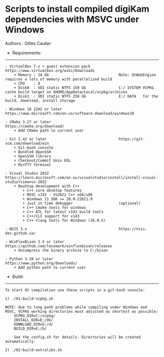 Scripts to install compiled digiKam dependencies with MSVC under Windows
========================================================================

Authors : Gilles Caulier <caulier dot gilles at gmail dot com>

* Requirements:
---------------

    - VirtualBox 7.x + guest extension pack             https://www.virtualbox.org/wiki/Downloads
        + Memory : 24 Gb                                Note: QtWebEngine requires a lots of memory with parallelized build
        + CPU    : 8
        + Disk0  : VDI static NTFS 150 Gb               C:/ SYSTEM VCPKG cache build target on $HOME/AppData/Local/vcpkg/archives
        + Disk1  : VDI static NTFS 250 Gb               E:/ DATA   for the build, download, install storage

    - Windows 10 22H2 or later                          https://www.microsoft.com/en-us/software-download/windows10

    - CMake 3.27 or later                               https://cmake.org/download/
        + Add CMake path to current user

    - Git 2.42 or later                                 https://git-scm.com/download/win
        + Git-bash console
        + Bundled OpenSSH
        + OpenSSH library
        + Checkout/Commit Unix EOL
        + MinTTY Terminal

    - Visual Studio 2022                                https://learn.microsoft.com/en-us/visualstudio/install/install-visual-studio?view=vs-2022
        + Desktop development with C++
            + C++ core desktop features
            + MSVC v143 - VS2022 C++ x64/x86
            + Windows 11 SDK >= 10.0.22621.0
            + Just in time debugger                     (optional)
            + C++ Cmake tools for windows
            + C++ ATL for latest v143 build tools
            + C++/CLI support for v143
            + C++ Clang tools for Windows (16.0.5)

    - NSIS 3.x                                          https://nsis-dev.github.io/

    - WinFlexBison 2.5 or later                         https://github.com/lexxmark/winflexbison/releases
        + Uncompress the binary archive to C:/bison

    - Python 3.10 or later                              https://www.python.org/downloads/
        + Add python path to current user

* Build:
--------

    To start Qt compilation use these scripts in a git-bash console:

    1) ./01-build-vcpkg.sh

    NOTE: due to long path problems while compiling under Windows and MSVC, VCPKG working directories must adjusted as shortest as possible:
        VCPKG_DIR=C:/vcpkg/
        INSTALL_DIR=E:/dk/
        DOWNLOAD_DIR=E:/d/
        BUILD_DIR=E:/b/

        See the config.sh for details. Directories will be created automatically.

    2) ./02-build-extralibs.sh

